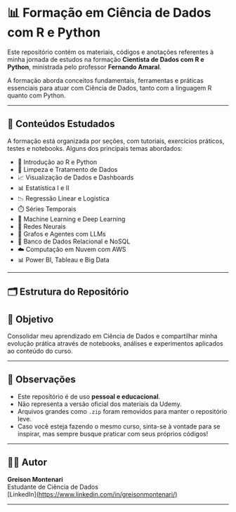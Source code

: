 # 📊 Formação em Ciência de Dados com R e Python

Este repositório contém os materiais, códigos e anotações referentes à minha jornada de estudos na formação **Cientista de Dados com R e Python**, ministrada pelo professor **Fernando Amaral**.

A formação aborda conceitos fundamentais, ferramentas e práticas essenciais para atuar com Ciência de Dados, tanto com a linguagem R quanto com Python.

---

## 🧠 Conteúdos Estudados

A formação está organizada por seções, com tutoriais, exercícios práticos, testes e notebooks. Alguns dos principais temas abordados:

- 📌 Introdução ao R e Python
- 🧹 Limpeza e Tratamento de Dados
- 📈 Visualização de Dados e Dashboards
- 📊 Estatística I e II
- 📉 Regressão Linear e Logística
- ⏱️ Séries Temporais
- 🤖 Machine Learning e Deep Learning
- 🧠 Redes Neurais
- 🔎 Grafos e Agentes com LLMs
- 💾 Banco de Dados Relacional e NoSQL
- ☁️ Computação em Nuvem com AWS
- 📊 Power BI, Tableau e Big Data

---

## 🗂 Estrutura do Repositório

## 🚀 Objetivo

Consolidar meu aprendizado em Ciência de Dados e compartilhar minha evolução prática através de notebooks, análises e experimentos aplicados ao conteúdo do curso.

---

## 📌 Observações

- Este repositório é de uso **pessoal e educacional**.  
- Não representa a versão oficial dos materiais da Udemy.  
- Arquivos grandes como `.zip` foram removidos para manter o repositório leve.  
- Caso você esteja fazendo o mesmo curso, sinta-se à vontade para se inspirar, mas sempre busque praticar com seus próprios códigos!

---

## 👨‍💻 Autor

**Greison Montenari**  
Estudante de Ciência de Dados  
[LinkedIn][(https://www.linkedin.com/in/greisonmontenari/) ](https://www.linkedin.com/feed/)

---

